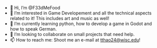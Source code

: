- 👋 Hi, I’m @F33dMeFood
- 👀 I’m interested in Game Developement and all the technical aspects related to it! This includes art and music as well!
- 🌱 I’m currently learning python, how to develop a game in Godot and how to speak German.
- 💞️ I’m looking to collaborate on small projects that need help.
- 📫 How to reach me: Shoot me an e-mail at tthao24@wisc.edu!

<!---
F33dMeFood/F33dMeFood is a ✨ special ✨ repository because its `README.md` (this file) appears on your GitHub profile.
You can click the Preview link to take a look at your changes.
--->
